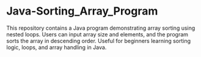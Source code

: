 # Java-Sorting_Array_Program
This repository contains a Java program demonstrating array sorting using nested loops. Users can input array size and elements, and the program sorts the array in descending order. Useful for beginners learning sorting logic, loops, and array handling in Java.
